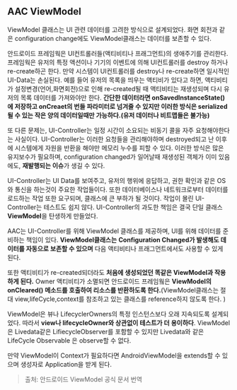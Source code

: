 ## AAC ViewModel

ViewModel 클래스는 UI 관련 데이터를 고려한 방식으로 설계되었다. 화면 회전과 같은 configuration change에도 ViewModel클래스는 데이터를 보존할 수 있다.

안드로이드 프레임웍은 UI컨트롤러들(액티비티나 프래그먼트)의 생애주기를 관리한다. 프레임웍은 유저의 특정 액션이나 기기의 이벤트에 의해 UI컨트롤러를 destroy 하거나 re-create하곤 한다. 만약 시스템이 UI컨트롤러를 destroy나 re-create하면 일시적인 UI-Data는 손실된다. 예를 들어 유저의 목록을 띄우는 액티비가 있다고 하면, 액티비티가 설정변경(언어,화면회전)으로 인해 re-created될 때 액티비티는 재생성되며 다시 유저의 목록 데이터를 가져와야만 한다. **간단한 데이터라면 onSavedInstanceState()에 저장하고 onCreaet의 번들 파라미터로 넘겨줄 수 있지만 이러한 방식은 serialized 될 수 있는 작은 양의 데이터일때만 가능하다.(유저 데이터나 비트맵들은 불가능)**

또 다른 문제는, UI-Controller는 일정 시간이 소요되는 비동기 콜을 자주 요청해야한다는 사실이다. UI-Controller는 이러한 요청들을 관리해야하며 destroyed되고 난 이후에 시스템에게 자원을 반환을 해야만 메모리 누수를 피할 수 있다. 이러한 방식은 많은 유지보수가 필요하며, configuration changed가 일어날때 재생성된 객체가 이미 있음에도, **재발행되는 이슈**가 생길 수 있다.

UI-Controller는 UI Data를 보여주고, 유저의 행위에 응답하고, 권한 확인과 같은 OS와 통신을 하는것이 주요한 작업들이다. 또한 데이터베이스나 네트워크로부터 데이터를 로드하는 작업 또한 요구되며, 클래스에 큰 부하가 될 것이다. 작업이 몰린 UI-Controller는 테스트도 쉽지 않다. UI-Controller의 과도한 책임은 결국 단일 클래스 **ViewModel**을 탄생하게 만들었다.

AAC는 UI-Controller를 위해 ViewModel 클래스를 제공하며, UI를 위해 데이터를 준비하는 책임이 있다. **ViewModel클래스는** **Configuration Changed가 발생해도 데이터를 자동으로 보존할 수 있으며** 다음 액티비티나 프래그먼트에서도 사용할 수 있게 된다.

또한 액티비티가 re-created되더라도 **처음에 생성되었던 똑같은 ViewModel과 작용하게 된다.** Owner 액티비티가 소멸되면 안드로이드 프레임웤은 **ViewModel의 onCleared() 메소드를 호출하여 리소스를 반환하도록 한다.**(ViewModel클래스는 절대 view,lifeCycle,context를 참조하고 있는 클래스를 reference하지 않도록 한다. )

ViewModel은 뷰나 LifecyclerOwners의 특정 인스턴스보다 오래 지속되도록 설계되었다. 따라서 **view나 lifecycleOwner와 상관없이 테스트가 더 용이하다**. ViewModel은 Livedata같은 LifiecycleObserver를 포함할 수 있지만 Livedata와 같은 LifeCycle Observable 은 observe할 수 없다. 

만약 ViewModel이 Context가 필요하다면 AndroidViewModel을 extends할 수 있으며 생성자로 Application을 받게 된다.




> 출처: 안드로이드 ViewModel 공식 문서 번역
